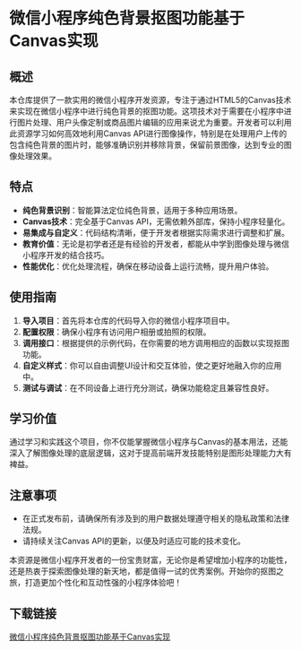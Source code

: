 # 微信小程序纯色背景抠图功能基于Canvas实现

## 概述

本仓库提供了一款实用的微信小程序开发资源，专注于通过HTML5的Canvas技术来实现在微信小程序中进行纯色背景的抠图功能。这项技术对于需要在小程序中进行图片处理、用户头像定制或商品图片编辑的应用来说尤为重要。开发者可以利用此资源学习如何高效地利用Canvas API进行图像操作，特别是在处理用户上传的包含纯色背景的图片时，能够准确识别并移除背景，保留前景图像，达到专业的图像处理效果。

## 特点

- **纯色背景识别**：智能算法定位纯色背景，适用于多种应用场景。
- **Canvas技术**：完全基于Canvas API，无需依赖外部库，保持小程序轻量化。
- **易集成与自定义**：代码结构清晰，便于开发者根据实际需求进行调整和扩展。
- **教育价值**：无论是初学者还是有经验的开发者，都能从中学到图像处理与微信小程序开发的结合技巧。
- **性能优化**：优化处理流程，确保在移动设备上运行流畅，提升用户体验。

## 使用指南

1. **导入项目**：首先将本仓库的代码导入你的微信小程序项目中。
2. **配置权限**：确保小程序有访问用户相册或拍照的权限。
3. **调用接口**：根据提供的示例代码，在你需要的地方调用相应的函数以实现抠图功能。
4. **自定义样式**：你可以自由调整UI设计和交互体验，使之更好地融入你的应用中。
5. **测试与调试**：在不同设备上进行充分测试，确保功能稳定且兼容性良好。

## 学习价值

通过学习和实践这个项目，你不仅能掌握微信小程序与Canvas的基本用法，还能深入了解图像处理的底层逻辑，这对于提高前端开发技能特别是图形处理能力大有裨益。

## 注意事项

- 在正式发布前，请确保所有涉及到的用户数据处理遵守相关的隐私政策和法律法规。
- 请持续关注Canvas API的更新，以便及时适应可能的技术变化。

本资源是微信小程序开发者的一份宝贵财富，无论你是希望增加小程序的功能性，还是热衷于探索图像处理的新天地，都是值得一试的优秀案例。开始你的抠图之旅，打造更加个性化和互动性强的小程序体验吧！

## 下载链接

[微信小程序纯色背景抠图功能基于Canvas实现](https://pan.quark.cn/s/e05fdccb13a8)
